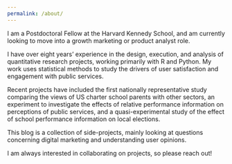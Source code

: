 ```yaml
---
permalink: /about/
---
```


I am a Postdoctoral Fellow at the Harvard Kennedy School, and am currently looking to move into a growth marketing or product analyst role. I have over eight years’ experience in the design, execution, and analysis of quantitative research projects, working primarily with R and Python. My work uses statistical methods to study the drivers of user satisfaction and engagement with public services.Recent projects have included the first nationally representative study comparing the views of US charter school parents with other sectors, an experiment to investigate the effects of relative performance information on perceptions of public services, and a quasi-experimental study of the effect of school performance information on local elections.This blog is a collection of side-projects, mainly looking at questions concerning digital marketing and understanding user opinions.I am always interested in collaborating on projects, so please reach out!
